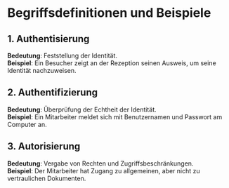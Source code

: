 # Begriffsdefinitionen und Beispiele

## 1. Authentisierung  
**Bedeutung**: Feststellung der Identität.  
**Beispiel**: Ein Besucher zeigt an der Rezeption seinen Ausweis, um seine Identität nachzuweisen.

## 2. Authentifizierung  
**Bedeutung**: Überprüfung der Echtheit der Identität.  
**Beispiel**: Ein Mitarbeiter meldet sich mit Benutzernamen und Passwort am Computer an.

## 3. Autorisierung  
**Bedeutung**: Vergabe von Rechten und Zugriffsbeschränkungen.  
**Beispiel**: Der Mitarbeiter hat Zugang zu allgemeinen, aber nicht zu vertraulichen Dokumenten.
